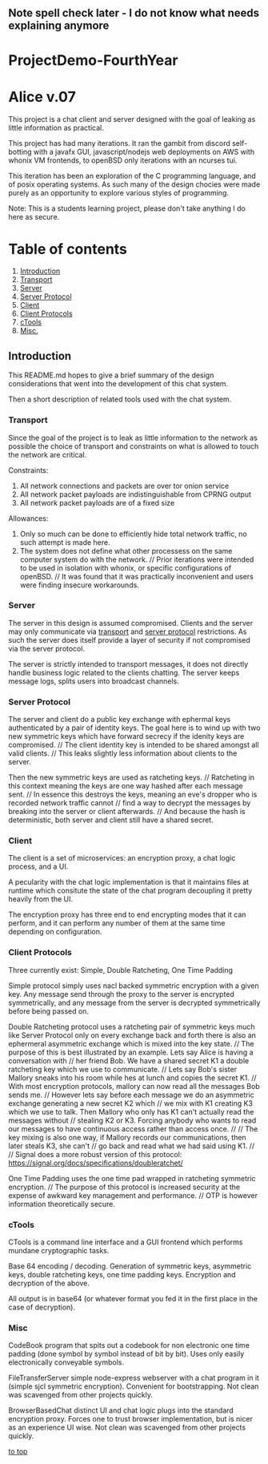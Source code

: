 ## Note spell check later - I do not know what needs explaining anymore

# ProjectDemo-FourthYear

<a name="top"></a>
# Alice v.07

This project is a chat client and server designed with the goal of 
leaking as little information as practical.

This project has had many iterations. It ran the gambit from discord self-botting with a
javafx GUI, javascript/nodejs web deployments on AWS with whonix VM frontends, 
to openBSD only iterations with an ncurses tui.

This iteration has been an exploration of the C programming language, and 
of posix operating systems. As such many of the design chocies were made purely as
an opportunity to explore various styles of programming.

Note: This is a students learning project, please don't take anything I do here as secure.

# Table of contents

1. [Introduction](#1)
2. [Transport](#2)
3. [Server](#3)
4. [Server Protocol](#4)
5. [Client](#5)
6. [Client Protocols](#6)
7. [cTools](#7)
8. [Misc.](#8)

<a name="1"></a>
## Introduction
This README.md hopes to give a brief summary of the design considerations that went
into the development of this chat system.

Then a short description of related tools used with the chat system.

<a name="2"></a>
### Transport

Since the goal of the project is to leak as little information to the network as possible
the choice of transport and constraints on what is allowed to touch the network are critical.

Constraints:
1) All network connections and packets are over tor onion service
2) All network packet payloads are indistinguishable from CPRNG output 
3) All network packet payloads are of a fixed size

Allowances:
1) Only so much can be done to efficiently hide total network traffic, no such attempt is made here.
2) The system does not define what other processess on the same computer system do with the network.
   // Prior iterations were intended to be used in isolation with whonix, or specific configurations of openBSD.
   // It was found that it was practically inconvenient and users were finding insecure workarounds.

<a name="3"></a>
### Server

The server in this design is assumed compromised.
Clients and the server may only communicate via [transport](#2) and [server protocol](#4) restrictions.
As such the server does itself provide a layer of security if not compromised via the server protocol.

The server is strictly intended to transport messages, it does not directly handle business logic related to the clients chatting.
The server keeps message logs, splits users into broadcast channels.

<a name="4"></a>
### Server Protocol

The server and client do a public key exchange with ephermal keys authenticated by a pair of identity keys.
The goal here is to wind up with two new symmetric keys which have forward secrecy if the idenity keys are compromised.
 // The client identity key is intended to be shared amongst all valid clients.
 // This leaks slightly less information about clients to the server.
 
Then the new symmetric keys are used as ratcheting keys.
 // Ratcheting in this context meaning the keys are one way hashed after each message sent.
 // In essence this destroys the keys, meaning an eve's dropper who is recorded network traffic cannot
 // find a way to decrypt the messages by breaking into the server or client afterwards.
 // And because the hash is deterministic, both server and client still have a shared secret.

<a name="5"></a>
### Client

The client is a set of microservices: an encryption proxy, a chat logic process, and a UI.

A pecularity with the chat logic implementation is that it maintains files at runtime which
consitute the state of the chat program decoupling it pretty heavily from the UI.

The encryption proxy has three end to end encrypting modes that it can perform, and it can
perform any number of them at the same time depending on configuration.

<a name="6"></a>
### Client Protocols

Three currently exist: Simple, Double Ratcheting, One Time Padding

Simple protocol simply uses nacl backed symmetric encryption with a given key. Any message
send through the proxy to the server is encrypted symmetrically, and any message from the 
server is decrypted symmetrically before being passed on.

Double Ratcheting protocol uses a ratcheting pair of symmetric keys much like Server Protocol
only on every exchange back and forth there is also an ephermeral asymmetric exchange which is mixed into
the key state.
   // The purpose of this is best illustrated by an example. Lets say Alice is having a conversation with
   // her friend Bob. We have a shared secret K1 a double ratcheting key which we use to communicate.
   // Lets say Bob's sister Mallory sneaks into his room while hes at lunch and copies the secret K1.
   // With most encryption protocols, mallory can now read all the messages Bob sends me.
   // However lets say before each message we do an asymmetric exchange generating a new secret K2 which
   // we mix with K1 creating K3 which we use to talk. Then Mallory who only has K1 can't actually read the messages without
   // stealing K2 or K3. Forcing anybody who wants to read our messages to have continuous access rather than access once.
   //
   // The key mixing is also one way, if Mallory records our communications, then later steals K3, she can't
   // go back and read what we had said using K1.
   //
   // Signal does a more robust version of this protocol: https://signal.org/docs/specifications/doubleratchet/

One Time Padding uses the one time pad wrapped in ratcheting symmetric encryption.
   // The purpose of this protocol is increased security at the expense of awkward key management and performance.
   // OTP is however information theoretically secure.

<a name="7"></a>
### cTools

CTools is a command line interface and a GUI frontend which performs mundane cryptographic tasks.

Base 64 encoding / decoding.
Generation of symmetric keys, asymmetric keys, double ratcheting keys, one time padding keys.
Encryption and decryption of the above.

All output is in base64 (or whatever format you fed it in the first place in the case of decryption).

<a name="8"></a>
### Misc

CodeBook program that spits out a codebook for non electronic one time padding (done symbol by symbol instead of bit by bit).
Uses only easily electronically conveyable symbols.

FileTransferServer simple node-express webserver with a chat program in it (simple sjcl symmetric encryption). 
Convenient for bootstrapping. Not clean was scavenged from other projects quickly.

BrowserBasedChat distinct UI and chat logic plugs into the standard encryption proxy. Forces one to trust browser implementation,
but is nicer as an experience UI wise. Not clean was scavenged from other projects quickly.

[to top](#top)
